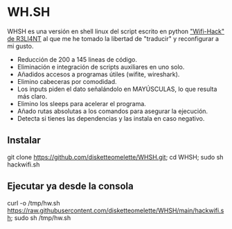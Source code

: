# WH.SH

WHSH es una versión en shell linux del script escrito en python ["Wifi-Hack" de R3LI4NT](https://github.com/R3LI4NT/Wifi-Hack) al que me he tomado la libertad de "traducir" y reconfigurar a mi gusto. 

- Reducción de 200 a 145 lineas de código.
- Eliminación e integración de scripts auxiliares en uno solo.
- Añadidos accesos a programas útiles (wifite, wireshark).
- Elimino cabeceras por comodidad.
- Los inputs piden el dato señalándolo en MAYÚSCULAS, lo que resulta más claro.
- Elimino los sleeps para acelerar el programa. 
- Añado rutas absolutas a los comandos para asegurar la ejecución.
- Detecta si tienes las dependencias y las instala en caso negativo.

## Instalar
git clone https://github.com/disketteomelette/WHSH.git; cd WHSH; sudo sh hackwifi.sh

## Ejecutar ya desde la consola
curl -o /tmp/hw.sh https://raw.githubusercontent.com/disketteomelette/WHSH/main/hackwifi.sh; sudo sh /tmp/hw.sh
